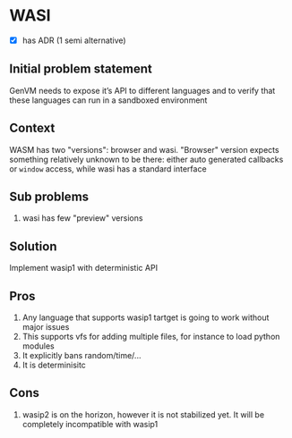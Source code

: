 # WASI

- [x] has ADR (1 semi alternative)

## Initial problem statement

GenVM needs to expose it’s API to different languages and to verify that these languages can run in a sandboxed environment

## Context

WASM has two "versions": browser and wasi. "Browser" version expects something relatively unknown to be there: either auto generated callbacks or `window` access, while wasi has a standard interface

## Sub problems
1. wasi has few "preview" versions

## Solution
Implement wasip1 with deterministic API

## Pros
1. Any language that supports wasip1 tartget is going to work without major issues
2. This supports vfs for adding multiple files, for instance to load python modules
3. It explicitly bans random/time/...
4. It is determinisitc

## Cons
1. wasip2 is on the horizon, however it is not stabilized yet. It will be completely incompatible with wasip1
